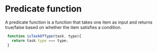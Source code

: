 # Predicate function


A predicate function is a function that takes one item as input and returns true/false based on whether the item satisfies a condition.

```javascript
 function isTaskOfType(task, type){
   return task.type === type;
 }
```
